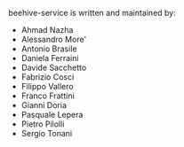 beehive-service is written and maintained by:

* Ahmad Nazha
* Alessandro More'
* Antonio Brasile
* Daniela Ferraini
* Davide Sacchetto
* Fabrizio Cosci
* Filippo Vallero
* Franco Frattini
* Gianni Doria
* Pasquale Lepera
* Pietro Pilolli
* Sergio Tonani
